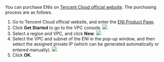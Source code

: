 You can purchase ENIs on [Tencent Cloud official website](https://cloud.tencent.com/).
The purchasing process are as follows.

1. Go to Tencent Cloud official website, and enter the [ENI Product Page](https://intl.cloud.tencent.com/product/eni).
2. Click **Get Started** to go to the VPC console.
 ![](https://main.qcloudimg.com/raw/16131cdbfe833376038e227c225d3152.png)
3. Select a region and VPC, and click **New**.
 ![](https://main.qcloudimg.com/raw/17be79f548171edc68705310f979c04b.png)
4. Select the VPC and subnet of the ENI in the pop-up window, and then select the assigned private IP (which can be generated automatically or entered manually).
 ![](https://main.qcloudimg.com/raw/b114357edc06d66a7202416dcbe51c44.png)
6. Click **OK**.


